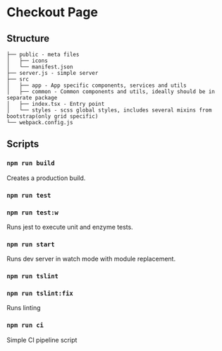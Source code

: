 
# Checkout Page

## Structure
```
├── public - meta files
│   ├── icons
│   └── manifest.json
├── server.js - simple server
├── src
│   ├── app - App specific components, services and utils
│   ├── common - Common components and utils, ideally should be in separate package
│   ├── index.tsx - Entry point
│   └── styles - scss global styles, includes several mixins from bootstrap(only grid specific)
└── webpack.config.js
```
## Scripts

### `npm run build`

Creates a production build.

### `npm run test`
### `npm run test:w`

Runs jest to execute unit and enzyme tests.

### `npm run start`

Runs dev server in watch mode with module replacement.


### `npm run tslint`
### `npm run tslint:fix`

Runs linting

### `npm run ci`
Simple CI pipeline script
